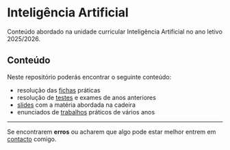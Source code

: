 # Inteligência Artificial

Conteúdo abordado na unidade curricular Inteligência Artificial no ano letivo 2025/2026.

## Conteúdo

Neste repositório poderás encontrar o seguinte conteúdo:
- resolução das [fichas](fichas/) práticas
- resolução de [testes](testes/) e exames de anos anteriores
- [slides](slides/) com a matéria abordada na cadeira
- enunciados de [trabalhos](trabalhos/) práticos de vários anos

---

Se encontrarem **erros** ou acharem que algo pode estar melhor entrem em [contacto](mailto:a106919@alunos.uminho.pt) comigo.

